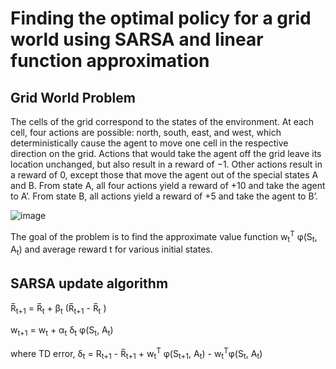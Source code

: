 # Finding the optimal policy for a grid world using SARSA and linear function approximation

## Grid World Problem

The cells of the grid correspond to the states of the environment. At each cell, four actions are possible: north, south, east, and west, which deterministically cause the agent to move one cell in the respective direction on the grid. Actions that would take the agent off the grid leave its location unchanged, but also result in a reward of −1. Other actions result in a reward of 0, except those that move the agent out of the special states A and B. From state A, all four actions yield a reward of +10 and take the agent to A’. From state B, all actions yield a reward of +5 and take the agent to B’.

![image](https://user-images.githubusercontent.com/22128902/92333059-fccd4a00-f09f-11ea-9498-019609bc0f1d.png)

The goal of the problem is to find the approximate value function w<sub>t</sub><sup>T</sup> φ(S<sub>t</sub>, A<sub>t</sub>) and average reward t for various initial states.

## SARSA update algorithm
R̅<sub>t+1</sub> = R̅<sub>t</sub> + β<sub>t</sub> (R̅<sub>t+1</sub> - R̅<sub>t</sub> )

w<sub>t+1</sub> = w<sub>t</sub> + α<sub>t</sub> δ<sub>t</sub> φ(S<sub>t</sub>, A<sub>t</sub>)

where TD error, δ<sub>t</sub> = R<sub>t+1</sub> - R̅<sub>t+1</sub> + w<sub>t</sub><sup>T</sup> φ(S<sub>t+1</sub>, A<sub>t</sub>) - w<sub>t</sub><sup>T</sup>φ(S<sub>t</sub>, A<sub>t</sub>)
